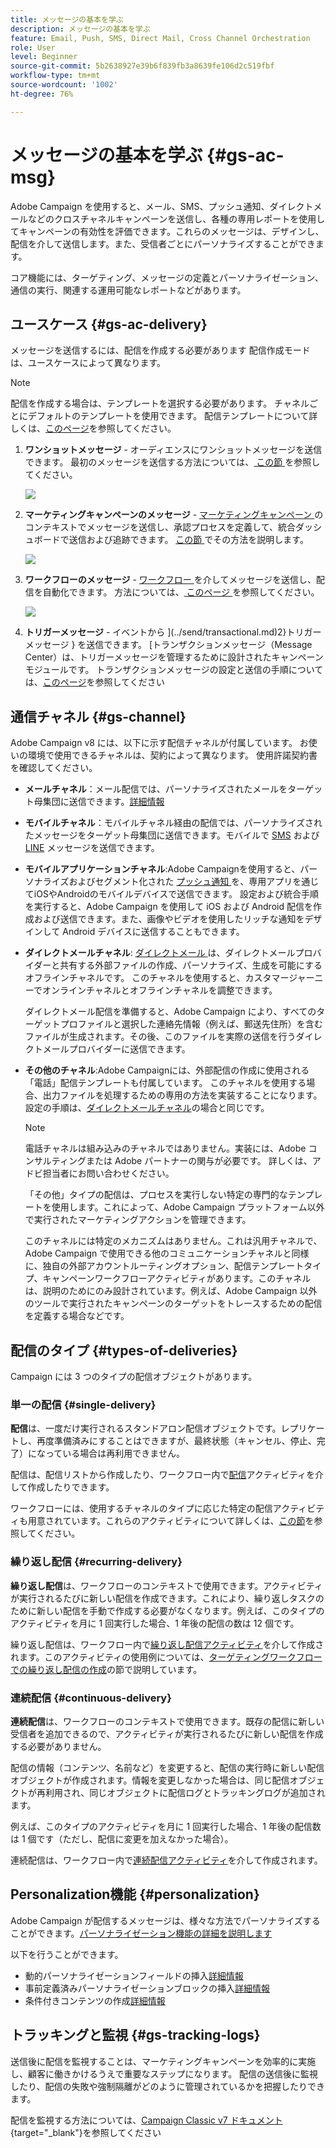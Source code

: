 ```yaml
---
title: メッセージの基本を学ぶ
description: メッセージの基本を学ぶ
feature: Email, Push, SMS, Direct Mail, Cross Channel Orchestration
role: User
level: Beginner
source-git-commit: 5b2638927e39b6f839fb3a8639fe106d2c519fbf
workflow-type: tm+mt
source-wordcount: '1002'
ht-degree: 76%

---
```


# メッセージの基本を学ぶ {#gs-ac-msg}

Adobe Campaign を使用すると、メール、SMS、プッシュ通知、ダイレクトメールなどのクロスチャネルキャンペーンを送信し、各種の専用レポートを使用してキャンペーンの有効性を評価できます。これらのメッセージは、デザインし、配信を介して送信します。また、受信者ごとにパーソナライズすることができます。

コア機能には、ターゲティング、メッセージの定義とパーソナライゼーション、通信の実行、関連する運用可能なレポートなどがあります。

## ユースケース {#gs-ac-delivery}

メッセージを送信するには、配信を作成する必要があります 配信作成モードは、ユースケースによって異なります。

>[!NOTE]
>
>配信を作成する場合は、テンプレートを選択する必要があります。 チャネルごとにデフォルトのテンプレートを使用できます。 配信テンプレートについて詳しくは、[このページ](../send/create-templates.md)を参照してください。

1. **ワンショットメッセージ** - オーディエンスにワンショットメッセージを送信できます。 最初のメッセージを送信する方法については、[ この節 ](create-message.md) を参照してください。

   ![](assets/send-email.png)

1. **マーケティングキャンペーンのメッセージ** - [ マーケティングキャンペーン ](campaigns.md) のコンテキストでメッセージを送信し、承認プロセスを定義して、統合ダッシュボードで送信および追跡できます。 [ この節 ](../../automation/campaigns/marketing-campaign-deliveries.md) でその方法を説明します。

   ![](assets/deliveries-in-a-campaign.png)

1. **ワークフローのメッセージ** - [ ワークフロー ](../config/workflows.md) を介してメッセージを送信し、配信を自動化できます。 方法については、[ このページ ](../../automation/workflow/delivery.md) を参照してください。

   ![](assets/send-in-a-wf.png)

1. **トリガーメッセージ** - イベントから ](../send/transactional.md)2}トリガーメッセージ } を送信できます。 [トランザクションメッセージ（Message Center）は、トリガーメッセージを管理するために設計されたキャンペーンモジュールです。 トランザクションメッセージの設定と送信の手順については、[このページ](../send/transactional.md)を参照してください

## 通信チャネル {#gs-channel}

Adobe Campaign v8 には、以下に示す配信チャネルが付属しています。 お使いの環境で使用できるチャネルは、契約によって異なります。 使用許諾契約書を確認してください。

* **メールチャネル**：メール配信では、パーソナライズされたメールをターゲット母集団に送信できます。[詳細情報](../send/email.md)

* **モバイルチャネル**：モバイルチャネル経由の配信では、パーソナライズされたメッセージをターゲット母集団に送信できます。モバイルで [SMS](../send/sms/sms.md) および [LINE](../send/line.md) メッセージを送信できます。

* **モバイルアプリケーションチャネル**:Adobe Campaignを使用すると、パーソナライズおよびセグメント化された [ プッシュ通知 ](../send/push.md) を、専用アプリを通じてiOSやAndroidのモバイルデバイスで送信できます。 設定および統合手順を実行すると、Adobe Campaign を使用して iOS および Android 配信を作成および送信できます。また、画像やビデオを使用したリッチな通知をデザインして Android デバイスに送信することもできます。

* **ダイレクトメールチャネル**: [ ダイレクトメール ](../send/direct-mail.md) は、ダイレクトメールプロバイダーと共有する外部ファイルの作成、パーソナライズ、生成を可能にするオフラインチャネルです。 このチャネルを使用すると、カスタマージャーニーでオンラインチャネルとオフラインチャネルを調整できます。

  ダイレクトメール配信を準備すると、Adobe Campaign により、すべてのターゲットプロファイルと選択した連絡先情報（例えば、郵送先住所）を含むファイルが生成されます。その後、このファイルを実際の送信を行うダイレクトメールプロバイダーに送信できます。


* **その他のチャネル**:Adobe Campaignには、外部配信の作成に使用される「電話」配信テンプレートも付属しています。 このチャネルを使用する場合、出力ファイルを処理するための専用の方法を実装することになります。設定の手順は、[ダイレクトメールチャネル](../send/direct-mail.md)の場合と同じです。

  >[!NOTE]
  >
  >電話チャネルは組み込みのチャネルではありません。実装には、Adobe コンサルティングまたは Adobe パートナーの関与が必要です。 詳しくは、アドビ担当者にお問い合わせください。

  「その他」タイプの配信は、プロセスを実行しない特定の専門的なテンプレートを使用します。これによって、Adobe Campaign プラットフォーム以外で実行されたマーケティングアクションを管理できます。

  このチャネルには特定のメカニズムはありません。これは汎用チャネルで、Adobe Campaign で使用できる他のコミュニケーションチャネルと同様に、独自の外部アカウントルーティングオプション、配信テンプレートタイプ、キャンペーンワークフローアクティビティがあります。このチャネルは、説明のためにのみ設計されています。例えば、Adobe Campaign 以外のツールで実行されたキャンペーンのターゲットをトレースするための配信を定義する場合などです。

## 配信のタイプ {#types-of-deliveries}

Campaign には 3 つのタイプの配信オブジェクトがあります。

### 単一の配信 {#single-delivery}

**配信**&#x200B;は、一度だけ実行されるスタンドアロン配信オブジェクトです。レプリケートし、再度準備済みにすることはできますが、最終状態（キャンセル、停止、完了）になっている場合は再利用できません。

配信は、配信リストから作成したり、ワークフロー内で[配信](../../automation/workflow/delivery.md)アクティビティを介して作成したりできます。

ワークフローには、使用するチャネルのタイプに応じた特定の配信アクティビティも用意されています。これらのアクティビティについて詳しくは、[この節](../../automation/workflow/cross-channel-deliveries.md)を参照してください。

### 繰り返し配信 {#recurring-delivery}

**繰り返し配信**&#x200B;は、ワークフローのコンテキストで使用できます。アクティビティが実行されるたびに新しい配信を作成できます。これにより、繰り返しタスクのために新しい配信を手動で作成する必要がなくなります。例えば、このタイプのアクティビティを月に 1 回実行した場合、1 年後の配信の数は 12 個です。

繰り返し配信は、ワークフロー内で[繰り返し配信アクティビティ](../../automation/workflow/recurring-delivery.md)を介して作成されます。このアクティビティの使用例については、[ターゲティングワークフローでの繰り返し配信の作成](../../automation/workflow/send-a-birthday-email.md)の節で説明しています。

### 連続配信 {#continuous-delivery}

**連続配信**&#x200B;は、ワークフローのコンテキストで使用できます。既存の配信に新しい受信者を追加できるので、アクティビティが実行されるたびに新しい配信を作成する必要がありません。

配信の情報（コンテンツ、名前など）を変更すると、配信の実行時に新しい配信オブジェクトが作成されます。情報を変更しなかった場合は、同じ配信オブジェクトが再利用され、同じオブジェクトに配信ログとトラッキングログが追加されます。

例えば、このタイプのアクティビティを月に 1 回実行した場合、1 年後の配信数は 1 個です（ただし、配信に変更を加えなかった場合）。

連続配信は、ワークフロー内で[連続配信アクティビティ](../../automation/workflow/continuous-delivery.md)を介して作成されます。

## Personalization機能 {#personalization}

Adobe Campaign が配信するメッセージは、様々な方法でパーソナライズすることができます。[パーソナライゼーション機能の詳細を説明します](../send/personalize.md)

以下を行うことができます。

* 動的パーソナライゼーションフィールドの挿入[詳細情報](../send/personalization-fields.md)
* 事前定義済みパーソナライゼーションブロックの挿入[詳細情報](../send/personalization-blocks.md)
* 条件付きコンテンツの作成[詳細情報](../send/conditions.md)


## トラッキングと監視 {#gs-tracking-logs}

送信後に配信を監視することは、マーケティングキャンペーンを効率的に実施し、顧客に働きかけるうえで重要なステップになります。 配信の送信後に監視したり、配信の失敗や強制隔離がどのように管理されているかを把握したりできます。

配信を監視する方法については、[Campaign Classic v7 ドキュメント](https://experienceleague.adobe.com/docs/campaign-classic/using/sending-messages/monitoring-deliveries/about-delivery-monitoring.html?lang=ja#sending-messages){target="_blank"}を参照してください

